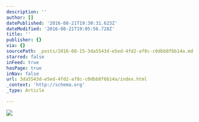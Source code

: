```yaml
---
description: ''
author: []
datePublished: '2016-08-21T19:30:31.623Z'
dateModified: '2016-08-21T19:05:56.728Z'
title: ''
publisher: {}
via: {}
sourcePath: _posts/2016-08-15-3da5543d-e5ed-4fd2-af8c-c0dbb8f6b14a.md
starred: false
inFeed: true
hasPage: true
inNav: false
url: 3da5543d-e5ed-4fd2-af8c-c0dbb8f6b14a/index.html
_context: 'http://schema.org'
_type: Article

---
```

![](https://the-grid-user-content.s3-us-west-2.amazonaws.com/dcf3fea8-5ceb-493b-8221-5fe7b3e19aa8.gif)